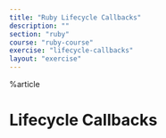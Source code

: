 ```yaml
---
title: "Ruby Lifecycle Callbacks"
description: ""
section: "ruby"
course: "ruby-course"
exercise: "lifecycle-callbacks"
layout: "exercise"
---
```


%article



# Lifecycle Callbacks

